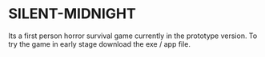 # SILENT-MIDNIGHT
Its a first person horror survival game currently in the prototype version. To try the  game in early stage download the exe / app file.
